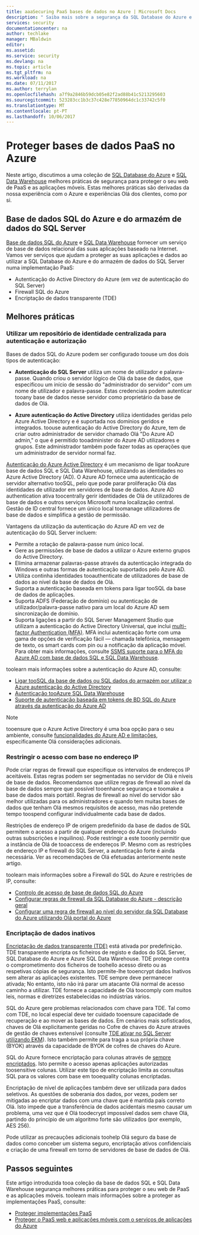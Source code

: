 ```yaml
---
title: aaaSecuring PaaS bases de dados no Azure | Microsoft Docs
description: " Saiba mais sobre a segurança da SQL Database do Azure e o SQL Data Warehouse melhores práticas para proteger o seu web de PaaS e as aplicações móveis. "
services: security
documentationcenter: na
author: techlake
manager: MBaldwin
editor: 
ms.assetid: 
ms.service: security
ms.devlang: na
ms.topic: article
ms.tgt_pltfrm: na
ms.workload: na
ms.date: 07/11/2017
ms.author: terrylan
ms.openlocfilehash: a7f9a2846b59dcb05e82f2ad88b41c5213295603
ms.sourcegitcommit: 523283cc1b3c37c428e77850964dc1c33742c5f0
ms.translationtype: MT
ms.contentlocale: pt-PT
ms.lasthandoff: 10/06/2017
---
```

# <a name="securing-paas-databases-in-azure"></a>Proteger bases de dados PaaS no Azure

Neste artigo, discutimos a uma coleção de [SQL Database do Azure](https://azure.microsoft.com/services/sql-database/) e [SQL Data Warehouse](https://azure.microsoft.com/services/sql-data-warehouse/) melhores práticas de segurança para proteger o seu web de PaaS e as aplicações móveis. Estas melhores práticas são derivadas da nossa experiência com o Azure e experiências Olá dos clientes, como por si.

## <a name="azure-sql-database-and-sql-data-warehouse"></a>Base de dados SQL do Azure e do armazém de dados do SQL Server
[Base de dados SQL do Azure](../sql-database/sql-database-technical-overview.md) e [SQL Data Warehouse](../sql-data-warehouse/sql-data-warehouse-overview-what-is.md) fornecer um serviço de base de dados relacional das suas aplicações baseado na Internet. Vamos ver serviços que ajudam a proteger as suas aplicações e dados ao utilizar a SQL Database do Azure e do armazém de dados do SQL Server numa implementação PaaS:

- Autenticação do Active Directory do Azure (em vez de autenticação do SQL Server)
- Firewall SQL do Azure
- Encriptação de dados transparente (TDE)

## <a name="best-practices"></a>Melhores práticas

### <a name="use-a-centralized-identity-repository-for-authentication-and-authorization"></a>Utilizar um repositório de identidade centralizada para autenticação e autorização

Bases de dados SQL do Azure podem ser configurado toouse um dos dois tipos de autenticação:

- **Autenticação do SQL Server** utiliza um nome de utilizador e palavra-passe. Quando criou o servidor lógico de Olá da base de dados, que especificou um início de sessão do "administrador do servidor" com um nome de utilizador e palavra-passe. Estas credenciais podem autenticar tooany base de dados nesse servidor como proprietário da base de dados de Olá.

- **Azure autenticação do Active Directory** utiliza identidades geridas pelo Azure Active Directory e é suportada nos domínios geridos e integrados. toouse autenticação do Active Directory do Azure, tem de criar outro administrador de servidor chamado Olá "Do Azure AD admin," o que é permitido tooadminister do Azure AD utilizadores e grupos. Este administrador também pode fazer todas as operações que um administrador de servidor normal faz.

[Autenticação do Azure Active Directory](../active-directory/develop/active-directory-authentication-scenarios.md) é um mecanismo de ligar tooAzure base de dados SQL e SQL Data Warehouse, utilizando as identidades no Azure Active Directory (AD). O Azure AD fornece uma autenticação de servidor alternativo tooSQL, pelo que pode parar proliferação Olá das identidades de utilizador em servidores de base de dados. Azure AD authentication ativa toocentrally gerir identidades de Olá de utilizadores de base de dados e outros serviços Microsoft numa localização central. Gestão de ID central fornece um único local toomanage utilizadores de base de dados e simplifica a gestão de permissão.  

Vantagens da utilização da autenticação do Azure AD em vez de autenticação do SQL Server incluem:

- Permite a rotação de palavra-passe num único local.
- Gere as permissões de base de dados a utilizar o Azure externo grupos do Active Directory.
- Elimina armazenar palavras-passe através da autenticação integrada do Windows e outras formas de autenticação suportados pelo Azure AD.
- Utiliza continha identidades tooauthenticate de utilizadores de base de dados ao nível da base de dados de Olá.
- Suporta a autenticação baseada em tokens para ligar tooSQL da base de dados de aplicações.
- Suporta ADFS (Federação de domínio) ou autenticação de utilizador/palavra-passe nativo para um local do Azure AD sem sincronização de domínio.
- Suporta ligações a partir do SQL Server Management Studio que utilizam a autenticação do Active Directory Universal, que inclui [multi-factor Authentication (MFA)](../multi-factor-authentication/multi-factor-authentication.md). MFA inclui autenticação forte com uma gama de opções de verificação fácil — chamada telefónica, mensagem de texto, os smart cards com pin ou a notificação da aplicação móvel. Para obter mais informações, consulte [SSMS suporte para o MFA do Azure AD com base de dados SQL e SQL Data Warehouse](../sql-database/sql-database-ssms-mfa-authentication.md).

toolearn mais informações sobre a autenticação do Azure AD, consulte:

- [Ligar tooSQL da base de dados ou SQL dados do armazém por utilizar o Azure autenticação do Active Directory](../sql-database/sql-database-aad-authentication.md)
- [Autenticação tooAzure SQL Data Warehouse](../sql-data-warehouse/sql-data-warehouse-authentication.md)
- [Suporte de autenticação baseada em tokens de BD SQL do Azure através da autenticação do Azure AD](https://blogs.msdn.microsoft.com/sqlsecurity/2016/02/09/token-based-authentication-support-for-azure-sql-db-using-azure-ad-auth/)

> [!NOTE]
> tooensure que o Azure Active Directory é uma boa opção para o seu ambiente, consulte [funcionalidades do Azure AD e limitações](../sql-database/sql-database-aad-authentication.md#azure-ad-features-and-limitations), especificamente Olá considerações adicionais.
>
>

### <a name="restrict-access-based-on-ip-address"></a>Restringir o acesso com base no endereço IP
Pode criar regras de firewall que especifique os intervalos de endereços IP aceitáveis. Estas regras podem ser segmentadas no servidor de Olá e níveis de base de dados. Recomendamos que utilize regras de firewall ao nível da base de dados sempre que possível tooenhance segurança e toomake a base de dados mais portátil. Regras de firewall ao nível do servidor são melhor utilizadas para os administradores e quando tem muitas bases de dados que tenham Olá mesmos requisitos de acesso, mas não pretende tempo toospend configurar individualmente cada base de dados.

Restrições de endereço IP de origem predefinido da base de dados de SQL permitem o acesso a partir de qualquer endereço do Azure (incluindo outras subscrições e inquilinos). Pode restringir a este tooonly permitir que a instância de Olá de tooaccess de endereços IP. Mesmo com as restrições de endereço IP e firewall do SQL Server, a autenticação forte é ainda necessária. Ver as recomendações de Olá efetuadas anteriormente neste artigo.

toolearn mais informações sobre a Firewall do SQL do Azure e restrições de IP, consulte:

- [Controlo de acesso de base de dados SQL do Azure](../sql-database/sql-database-control-access.md)
- [Configurar regras de firewall da SQL Database do Azure - descrição geral](../sql-database/sql-database-firewall-configure.md)
- [Configurar uma regra de firewall ao nível do servidor da SQL Database do Azure utilizando Olá portal do Azure](../sql-database/sql-database-configure-firewall-settings.md)

### <a name="encryption-of-data-at-rest"></a>Encriptação de dados inativos
[Encriptação de dados transparente (TDE)](https://msdn.microsoft.com/library/azure/bb934049) está ativada por predefinição. TDE transparente encripta os ficheiros de registo e dados do SQL Server, SQL Database do Azure e Azure SQL Data Warehouse. TDE protege contra o comprometimento dos ficheiros de toohello acesso direto ou as respetivas cópias de segurança. Isto permite-lhe tooencrypt dados Inativos sem alterar as aplicações existentes. TDE sempre deve permanecer ativada; No entanto, isto não irá parar um atacante Olá normal de acesso caminho a utilizar. TDE fornece a capacidade de Olá toocomply com muitos leis, normas e diretrizes estabelecidas no indústrias vários.

SQL do Azure gere problemas relacionados com chave para TDE. Tal como com TDE, no local especial deve ter cuidado tooensure capacidade de recuperação e ao mover as bases de dados. Em cenários mais sofisticados, chaves de Olá explicitamente geridas no Cofre de chaves do Azure através de gestão de chaves extensível (consulte [TDE ativar no SQL Server utilizando EKM](/security/encryption/enable-tde-on-sql-server-using-ekm)). Isto também permite para traga a sua própria chave (BYOK) através da capacidade de BYOK de cofres de chaves do Azure.

SQL do Azure fornece encriptação para colunas através de [sempre encriptados](/sql/relational-databases/security/encryption/always-encrypted-database-engine). Isto permite o acesso apenas aplicações autorizadas toosensitive colunas. Utilizar este tipo de encriptação limita as consultas SQL para os valores com base em tooequality colunas encriptadas.

Encriptação de nível de aplicações também deve ser utilizada para dados seletivos. As questões de soberania dos dados, por vezes, podem ser mitigadas ao encriptar dados com uma chave que é mantida país correto Olá. Isto impede que a transferência de dados acidentais mesmo causar um problema, uma vez que é Olá toodecrypt impossível dados sem chave Olá, partindo do princípio de um algoritmo forte são utilizados (por exemplo, AES 256).

Pode utilizar as precauções adicionais toohelp Olá seguro da base de dados como conceber um sistema seguro, encriptação ativos confidenciais e criação de uma firewall em torno de servidores de base de dados de Olá.

## <a name="next-steps"></a>Passos seguintes
Este artigo introduzida tooa coleção da base de dados SQL e SQL Data Warehouse segurança melhores práticas para proteger o seu web de PaaS e as aplicações móveis. toolearn mais informações sobre a proteger as implementações PaaS, consulte:

- [Proteger implementações PaaS](security-paas-deployments.md)
- [Proteger o PaaS web e aplicações móveis com o serviços de aplicações do Azure](security-paas-applications-using-app-services.md)
